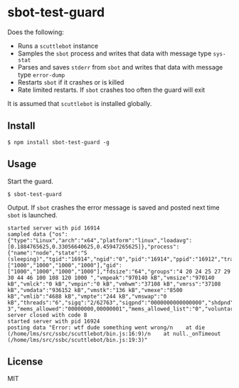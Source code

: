 # sbot-test-guard

Does the following:

* Runs a `scuttlebot` instance
* Samples the `sbot` process and writes that data with message type `sys-stat`
* Parses and saves `stderr` from `sbot` and writes that data with message type `error-dump`
* Restarts `sbot` if it crashes or is killed
* Rate limited restarts. If `sbot` crashes too often the guard will exit

It is assumed that `scuttlebot` is installed globally.

## Install

```
$ npm install sbot-test-guard -g
```

## Usage

Start the guard.

```
$ sbot-test-guard
```

Output. If `sbot` crashes the error message is saved and posted next time `sbot` is launched.

```
started server with pid 16914
sampled data {"os":{"type":"Linux","arch":"x64","platform":"linux","loadavg":[0.1884765625,0.33056640625,0.45947265625]},"process":{"name":"node","state":"S (sleeping)","tgid":"16914","ngid":"0","pid":"16914","ppid":"16912","tracerpid":"0","uid":["1000","1000","1000","1000"],"gid":["1000","1000","1000","1000"],"fdsize":"64","groups":"4 20 24 25 27 29 30 44 46 100 108 120 1000 ","vmpeak":"970140 kB","vmsize":"970140 kB","vmlck":"0 kB","vmpin":"0 kB","vmhwm":"37108 kB","vmrss":"37108 kB","vmdata":"936152 kB","vmstk":"136 kB","vmexe":"8500 kB","vmlib":"4688 kB","vmpte":"244 kB","vmswap":"0 kB","threads":"6","sigq":"2/62763","sigpnd":"0000000000000000","shdpnd":"0000000000000000","sigblk":"0000000000000000","sigign":"0000000000001000","sigcgt":"0000000180004202","capinh":"0000000000000000","capprm":"0000000000000000","capeff":"0000000000000000","capbnd":"0000001fffffffff","seccomp":"0","cpus_allowed":"f","cpus_allowed_list":"0-3","mems_allowed":"00000000,00000001","mems_allowed_list":"0","voluntary_ctxt_switches":"63","nonvoluntary_ctxt_switches":"1381"}}
server closed with code 8
started server with pid 16924
posting data "Error: wtf dude something went wrong/n    at die (/home/lms/src/ssbc/scuttlebot/bin.js:16:9)/n    at null._onTimeout (/home/lms/src/ssbc/scuttlebot/bin.js:19:3)"
```

## License
MIT
